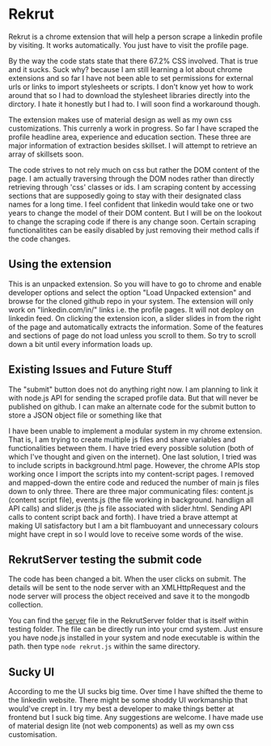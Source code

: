 # Rekrut
<p> Rekrut is a chrome extension that will help a person scrape a linkedin profile by visiting. It works automatically. You just have to visit the profile page. 
</p>
<p>
By the way the code stats state that there 67.2% CSS involved. That is true and it sucks. Suck why? because I am still learning a lot about chrome extensions and so far I have not been able to set permissions for external urls or links to import stylesheets or scripts. I don't know yet how to work around that so I had to download the stylesheet libraries directly into the dirctory.
I hate it honestly but I had to. I will soon find a workaround though.
</p>
<p>
The extension makes use of material design as well as my own css customizations.
This currenly a work in progress. So far I have scraped the profile headline area, experience and education section. These three are major information of extraction besides skillset. I will attempt to retrieve an array of skillsets soon.</p>
<p>The code strives to not rely much on css but rather the DOM content of the page. I am actually traversing through the DOM nodes rather than directly retrieving through 'css' classes or ids.
 I am scraping content by accessing sections that are supposedly going to stay with their designated class names for a long time. I feel confident that linkedin would take one or two years to change the model of their DOM content. But I will be on the lookout to change the scraping code if there is any change soon. Certain scraping functionalitites can be easily disabled by just removing their method calls if the code changes.</p>

## Using the extension
<p>
This is an unpacked extension. So you will have to go to chrome and enable developer options and select the option "Load Unpacked extension" and browse for the cloned github repo in your system.
The extension will only work on "linkedin.com/in/" links i.e. the profile pages. It will not deploy on linkedin feed.
On clicking the extension icon, a slider slides in from the right of the page and automatically extracts the information. Some of the features and sections of page do not load unless you scroll to them. So try to scroll down a bit until every information loads up.
</p>

## Existing Issues and Future Stuff
<p>
The "submit" button does not do anything right now. I am planning to link it with node.js API for sending the scraped profile data. But that will never be published on github. I can make an alternate code for the submit button to store a JSON object file or something like that
</p>
<p>
I have been unable to implement a modular system in my chrome extension. That is, I am trying to create multiple js files and share variables and functionalities between them. I have tried every possible solution (both of which I've thought and given on the internet). One last solution, I tried was to include scripts in background.html page. However, the chrome APIs stop working once I import the scripts into my content-script pages. I removed and mapped-down the entire code and reduced the number of main js files down to only three. There are three major communicating files: content.js (content script file), events.js (the file working in background. handlign all API calls) and slider.js (the js file associated with slider.html. Sending API calls to content script back and forth).
I have tried a brave attempt at making UI satisfactory but I am a bit flambuoyant and unnecessary colours might have crept in so I would love to receive some words of the wise.
</p>

## RekrutServer testing the submit code
<p>
The code has been changed a bit. When the user clicks on submit. The details will be sent to the node server with an XMLHttpRequest and the node server will process the object received and save it to the mongodb collection. </p>
<p>
You can find the <a href="./testing/RekrutServer/rekrut.js">server</a> file in the RekrutServer folder that is itself within testing folder. The file can be directly run into your cmd system. Just ensure you have node.js installed in your system and node executable is within the path. then type <code>node rekrut.js</code> within the same directory.</p>

## Sucky UI
<p>
According to me the UI sucks big time. Over time I have shifted the theme to the linkedin website. There might be some shoddy UI workmanship that would've crept in. I try my best a developer to make things better at frontend but I suck big time.
Any suggestions are welcome. I have made use of material design lite (not web components) as well as my own css customisation.
</p>